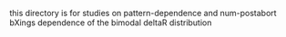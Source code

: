 this directory is for studies on pattern-dependence and num-postabort bXings dependence
of the bimodal deltaR distribution
